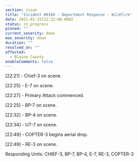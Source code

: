 ```yaml
---
section: issue
title: "Incident #0160 - Department Response - Wildfire"
date: 2021-02-25T22:22:00.000Z
status: in_progress
pinned: ""
current_severity: down
max_severity: down
duration: ""
resolved_on: ""
affected:
  - Blaine County
enableComments: false
---
```

\[22:21] - Chief-3 on scene.

\[22:25] - E-7 on scene.

\[22:27] - Primary Attack commenced.

\[22:25] - BP-7 on scene.

\[22:32] - BP-4 on scene.

\[22:34] - UT-7 on scene.

\[22:49] - COPTER-3 begins aerial drop.

\[22:49] - RE-3 on scene.

Responding Units: CHIEF-3, BP-7, BP-4, E-7, RE-3, COPTER-3